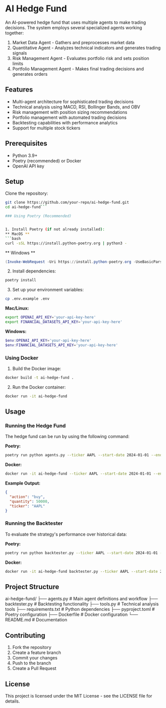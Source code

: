 # AI Hedge Fund

An AI-powered hedge fund that uses multiple agents to make trading decisions. The system employs several specialized agents working together:

1. Market Data Agent - Gathers and preprocesses market data
2. Quantitative Agent - Analyzes technical indicators and generates trading signals
3. Risk Management Agent - Evaluates portfolio risk and sets position limits
4. Portfolio Management Agent - Makes final trading decisions and generates orders

## Features

- Multi-agent architecture for sophisticated trading decisions
- Technical analysis using MACD, RSI, Bollinger Bands, and OBV
- Risk management with position sizing recommendations
- Portfolio management with automated trading decisions
- Backtesting capabilities with performance analytics
- Support for multiple stock tickers

## Prerequisites

- Python 3.9+
- Poetry (recommended) or Docker
- OpenAI API key

## Setup

Clone the repository:
```bash
git clone https://github.com/your-repo/ai-hedge-fund.git
cd ai-hedge-fund```

### Using Poetry (Recommended)


1. Install Poetry (if not already installed):
** MacOS **
```bash
curl -sSL https://install.python-poetry.org | python3 -
```
** Windows **
```powershell
(Invoke-WebRequest -Uri https://install.python-poetry.org -UseBasicParsing).Content | python -
```

2. Install dependencies:
```bash
poetry install
```

3. Set up your environment variables:
```bash
cp .env.example .env
```

**Mac/Linux:**
```bash
export OPENAI_API_KEY='your-api-key-here'
export FINANCIAL_DATASETS_API_KEY='your-api-key-here'
```

**Windows:**
```powershell
$env:OPENAI_API_KEY='your-api-key-here'
$env:FINANCIAL_DATASETS_API_KEY='your-api-key-here'
```

### Using Docker

1. Build the Docker image:
```bash
docker build -t ai-hedge-fund .
```

2. Run the Docker container:
```bash
docker run -it ai-hedge-fund
```

## Usage

### Running the Hedge Fund

The hedge fund can be run by using the following command:

**Poetry:**
```bash
poetry run python agents.py --ticker AAPL --start-date 2024-01-01 --end-date 2024-03-01
```

**Docker:**
```bash
docker run -it ai-hedge-fund --ticker AAPL --start-date 2024-01-01 --end-date 2024-03-01
```

**Example Output:**
```json
{
  "action": "buy",
  "quantity": 50000,
  "ticker": "AAPL"
}
```

### Running the Backtester

To evaluate the strategy's performance over historical data:

**Poetry:**
```bash
poetry run python backtester.py --ticker AAPL --start-date 2024-01-01 --end-date 2024-03-01
```

**Docker:**
```bash
docker run -it ai-hedge-fund backtester.py --ticker AAPL --start-date 2024-01-01 --end-date 2024-03-01
```

## Project Structure 
ai-hedge-fund/
├── agents.py # Main agent definitions and workflow
├── backtester.py # Backtesting functionality
├── tools.py # Technical analysis tools
├── requirements.txt # Python dependencies
├── pyproject.toml # Poetry configuration
├── Dockerfile # Docker configuration
└── README.md # Documentation


## Contributing

1. Fork the repository
2. Create a feature branch
3. Commit your changes
4. Push to the branch
5. Create a Pull Request

## License

This project is licensed under the MIT License - see the LICENSE file for details.
